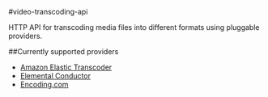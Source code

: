 #video-transcoding-api

HTTP API for transcoding media files into different formats using pluggable
providers.

##Currently supported providers

- [Amazon Elastic Transcoder](https://aws.amazon.com/elastictranscoder/)
- [Elemental Conductor](https://www.elementaltechnologies.com/products/elemental-conductor)
- [Encoding.com](http://api.encoding.com)
